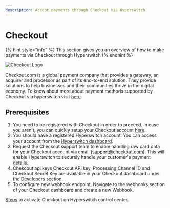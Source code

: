 ```yaml
---
description: Accept payments through Checkout via Hyperswitch
---
```


# Checkout

{% hint style="info" %}
This section gives you an overview of how to make payments via Checkout through Hyperswitch
{% endhint %}

![Checkout Logo](https://payswitcher.com/icons/homePageIcons/logos/checkoutLogo.svg)

Checkout.com is a global payment company that provides a gateway, an acquirer and processor as part of its end-to-end solution. They provide solutions to help businesses and their communities thrive in the digital economy. To know about more about payment methods supported by Checkout via hyperswitch visit [here](https://payswitcher.com/pm-list).

## &#x20;Prerequisites

1. You need to be registered with Checkout in order to proceed. In case you aren't, you can quickly setup your Checkout account [here](https://www.checkout.com/get-test-account).
2. You should have a registered Hyperswitch account. You can access your account from the [Hyperswitch dashboard](https://app.payswitcher.com/register).
3. Request the Checkout support team to enable handling raw card data for your Checkout account via email (support@checkout.com). This will enable Hyperswitch to securely handle your customer's payment details.
4. Chekcout api keys Checkout API key, Processing Channel ID and Checkout Secret Key are available in your Checkout dashboard under the [Developers section](https://dashboard.sandbox.checkout.com/developers/get-started).
5. To configure new webhook endpoint, Navigate to the webhooks section of your Checkout dashboard and create a new Webhook.

[Steps](https://docs.payswitcher.com/hyperswitch-cloud/connectors/activate-connector-on-hyperswitch) to activate Checkout on Hyperswitch control center.
